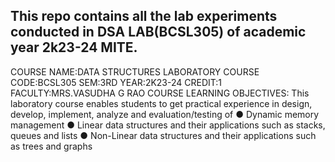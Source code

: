 This repo contains all the lab experiments conducted in DSA LAB(BCSL305) of academic year 2k23-24 MITE.
----------------------------------------------------------------------------------------------------------------------------------------
COURSE NAME:DATA STRUCTURES LABORATORY
COURSE CODE:BCSL305
SEM:3RD
YEAR:2K23-24
CREDIT:1 
FACULTY:MRS.VASUDHA G RAO
COURSE LEARNING OBJECTIVES:
This laboratory course enables students to get practical experience in design, develop, implement, analyze and evaluation/testing of
● Dynamic memory management
● Linear data structures and their applications such as stacks, queues and lists
● Non-Linear data structures and their applications such as trees and graphs
